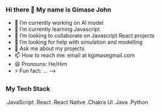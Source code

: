 ### Hi there 👋 My name is Gimase John


- 🔭 I’m currently working on AI model
- 🌱 I’m currently learning Javascript
- 👯 I’m looking to collaborate on Javascript React projects
- 🤔 I’m looking for help with simulation and modelling
- 💬 Ask me about my projects
- 📫 How to reach me: email at kgimasegmail.com
- 😄 Pronouns: He/Him
- ⚡ Fun fact: ...
-->
### My Tech Stack

.JavaScript
.React
.React Native
.Chakra UI
.Java
.Python
